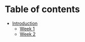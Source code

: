# Table of contents

* [Introduction](README.md)
  * [Week 1](introduction/week-1.md)
  * [Week 2](introduction/week-2.md)
